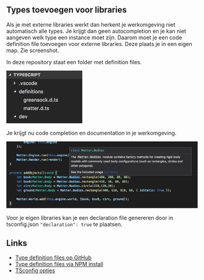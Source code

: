 ## Types toevoegen voor libraries

Als je met externe libraries werkt dan herkent je werkomgeving niet automatisch alle types. Je krijgt dan geen autocompletion en je kan niet aangeven welk type een instance moet zijn. Daarom moet je een code definition file toevoegen voor externe libraries. Deze plaats je in een eigen map. Zie screenshot.

In deze repository staat een folder met definition files.

![bestanden](../docs/images/def1.png "Bestanden")

Je krijgt nu code completion en documentation in je werkomgeving.

![completion](../docs/images/def2.png "Completion")

Voor je eigen libraries kan je een declaration file genereren door in tsconfig.json `"declaration": true` te plaatsen.

## Links

- [Type definition files op GitHub](https://github.com/DefinitelyTyped/DefinitelyTyped)
- [Type definition files via NPM install](https://www.npmjs.com/~types)
- [TSconfig opties](https://www.typescriptlang.org/docs/handbook/compiler-options.html)
